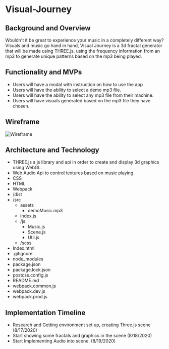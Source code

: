 # Visual-Journey
## Background and Overview
Wouldn't it be great to experience your music in a completely different way? Visuals and music go hand in hand, Visual Journey is a 3d fractal generator that will be made using THREE.js, using the frequency information from an mp3 to generate unique patterns based on the mp3 being played.
## Functionality and MVPs 
* Users will have a modal with instruction on how to use the app
* Users will have the ability to select a demo mp3 file.
* Users will have the ability to select any mp3 file from their machine.
* Users will have visuals generated based on the mp3 file they have chosen.
## Wireframe
![Wireframe](https://i.imgur.com/lEtD7TA.png)
## Architecture and Technology
* THREE.js a js library and api in order to create and display 3d graphics using WebGL.
* Web Audio Api to control textures based on music playing.
* CSS
* HTML
* Webpack
* /dist
* /src
  - assets
    - demoMusic.mp3
  - index.js
  - /js
    - Music.js
    - Scene.js
    - Util.js
  - /scss
* Index.html
* .gitignore
* node_modules
* package.json
* package.lock.json
* postcss.config.js
* README.md
* webpack.common.js
* webpack.dev.js
* webpack.prod.js
## Implementation Timeline 
* Research and Getting environment set up, creating Three.js scene (8/17/2020)
* Start showing some fractals and graphics in the scene (8/18/2020)
* Start Implementing Audio into scene. (8/19/2020)
